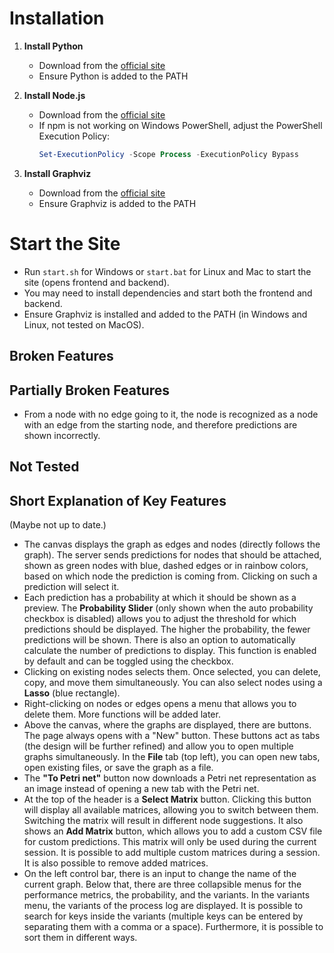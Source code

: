 # Installation

1. **Install Python**
    - Download from the [official site](https://www.python.org/downloads/)
    - Ensure Python is added to the PATH

2. **Install Node.js**
    - Download from the [official site](https://nodejs.org/en/download/package-manager)
    - If npm is not working on Windows PowerShell, adjust the PowerShell Execution Policy:
      ```powershell
      Set-ExecutionPolicy -Scope Process -ExecutionPolicy Bypass
      ```

3. **Install Graphviz**
    - Download from the [official site](https://graphviz.org/download/)
    - Ensure Graphviz is added to the PATH

# Start the Site

- Run `start.sh` for Windows or `start.bat` for Linux and Mac to start the site (opens frontend and backend).
- You may need to install dependencies and start both the frontend and backend.
- Ensure Graphviz is installed and added to the PATH (in Windows and Linux, not tested on MacOS).

## Broken Features

## Partially Broken Features

- From a node with no edge going to it, the node is recognized as a node with an edge from the starting node, and therefore predictions are shown incorrectly.

## Not Tested

## Short Explanation of Key Features

(Maybe not up to date.)

- The canvas displays the graph as edges and nodes (directly follows the graph). The server sends predictions for nodes that should be attached, shown as green nodes with blue, dashed edges or in rainbow colors, based on which node the prediction is coming from. Clicking on such a prediction will select it.
- Each prediction has a probability at which it should be shown as a preview. The **Probability Slider** (only shown when the auto probability checkbox is disabled) allows you to adjust the threshold for which predictions should be displayed. The higher the probability, the fewer predictions will be shown. There is also an option to automatically calculate the number of predictions to display. This function is enabled by default and can be toggled using the checkbox.
- Clicking on existing nodes selects them. Once selected, you can delete, copy, and move them simultaneously. You can also select nodes using a **Lasso** (blue rectangle).
- Right-clicking on nodes or edges opens a menu that allows you to delete them. More functions will be added later.
- Above the canvas, where the graphs are displayed, there are buttons. The page always opens with a "New" button. These buttons act as tabs (the design will be further refined) and allow you to open multiple graphs simultaneously. In the **File** tab (top left), you can open new tabs, open existing files, or save the graph as a file.
- The **"To Petri net"** button now downloads a Petri net representation as an image instead of opening a new tab with the Petri net.
- At the top of the header is a **Select Matrix** button. Clicking this button will display all available matrices, allowing you to switch between them. Switching the matrix will result in different node suggestions. It also shows an **Add Matrix** button, which allows you to add a custom CSV file for custom predictions. This matrix will only be used during the current session. It is possible to add multiple custom matrices during a session. It is also possible to remove added matrices.
- On the left control bar, there is an input to change the name of the current graph. Below that, there are three collapsible menus for the performance metrics, the probability, and the variants. In the variants menu, the variants of the process log are displayed. It is possible to search for keys inside the variants (multiple keys can be entered by separating them with a comma or a space). Furthermore, it is possible to sort them in different ways.
